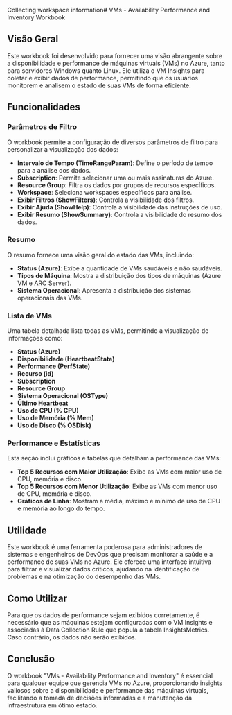 Collecting workspace information# VMs - Availability Performance and Inventory Workbook

## Visão Geral

Este workbook foi desenvolvido para fornecer uma visão abrangente sobre a disponibilidade e performance de máquinas virtuais (VMs) no Azure, tanto para servidores Windows quanto Linux. Ele utiliza o VM Insights para coletar e exibir dados de performance, permitindo que os usuários monitorem e analisem o estado de suas VMs de forma eficiente.

## Funcionalidades

### Parâmetros de Filtro

O workbook permite a configuração de diversos parâmetros de filtro para personalizar a visualização dos dados:

- **Intervalo de Tempo (TimeRangeParam)**: Define o período de tempo para a análise dos dados.
- **Subscription**: Permite selecionar uma ou mais assinaturas do Azure.
- **Resource Group**: Filtra os dados por grupos de recursos específicos.
- **Workspace**: Seleciona workspaces específicos para análise.
- **Exibir Filtros (ShowFilters)**: Controla a visibilidade dos filtros.
- **Exibir Ajuda (ShowHelp)**: Controla a visibilidade das instruções de uso.
- **Exibir Resumo (ShowSummary)**: Controla a visibilidade do resumo dos dados.

### Resumo

O resumo fornece uma visão geral do estado das VMs, incluindo:

- **Status (Azure)**: Exibe a quantidade de VMs saudáveis e não saudáveis.
- **Tipos de Máquina**: Mostra a distribuição dos tipos de máquinas (Azure VM e ARC Server).
- **Sistema Operacional**: Apresenta a distribuição dos sistemas operacionais das VMs.

### Lista de VMs

Uma tabela detalhada lista todas as VMs, permitindo a visualização de informações como:

- **Status (Azure)**
- **Disponibilidade (HeartbeatState)**
- **Performance (PerfState)**
- **Recurso (id)**
- **Subscription**
- **Resource Group**
- **Sistema Operacional (OSType)**
- **Último Heartbeat**
- **Uso de CPU (% CPU)**
- **Uso de Memória (% Mem)**
- **Uso de Disco (% OSDisk)**

### Performance e Estatísticas

Esta seção inclui gráficos e tabelas que detalham a performance das VMs:

- **Top 5 Recursos com Maior Utilização**: Exibe as VMs com maior uso de CPU, memória e disco.
- **Top 5 Recursos com Menor Utilização**: Exibe as VMs com menor uso de CPU, memória e disco.
- **Gráficos de Linha**: Mostram a média, máximo e mínimo de uso de CPU e memória ao longo do tempo.

## Utilidade

Este workbook é uma ferramenta poderosa para administradores de sistemas e engenheiros de DevOps que precisam monitorar a saúde e a performance de suas VMs no Azure. Ele oferece uma interface intuitiva para filtrar e visualizar dados críticos, ajudando na identificação de problemas e na otimização do desempenho das VMs.

## Como Utilizar

Para que os dados de performance sejam exibidos corretamente, é necessário que as máquinas estejam configuradas com o VM Insights e associadas à Data Collection Rule que popula a tabela InsightsMetrics. Caso contrário, os dados não serão exibidos.

## Conclusão

O workbook "VMs - Availability Performance and Inventory" é essencial para qualquer equipe que gerencia VMs no Azure, proporcionando insights valiosos sobre a disponibilidade e performance das máquinas virtuais, facilitando a tomada de decisões informadas e a manutenção da infraestrutura em ótimo estado.